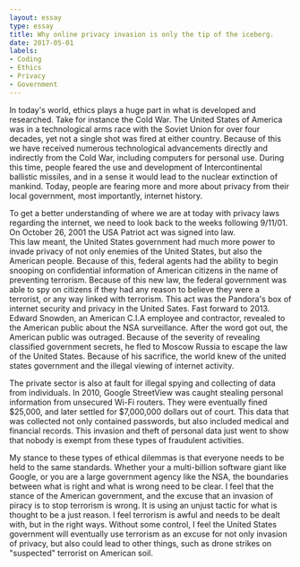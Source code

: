 ```yaml
---
layout: essay
type: essay
title: Why online privacy invasion is only the tip of the iceberg.
date: 2017-05-01
labels:
- Coding
- Ethics
- Privacy
- Government
---
```



In today's world, ethics plays a huge part in what is developed and researched.  Take for
instance the Cold War.  The United States of America was in a technological arms race with
the Soviet Union for over four decades, yet not a single shot was fired at either country.  Because
of this we have received numerous technological advancements directly and indirectly from the Cold War, including computers for personal use.  During this time, people feared the use and development of Intercontinental ballistic missiles, and in a sense it would lead to the nuclear extinction of mankind.  Today, people are fearing more and more about privacy from their local government, most importantly,
internet history.


To get a better understanding of where we are at today with privacy laws regarding the internet, we need to
look back to the weeks following 9/11/01.  On October 26, 2001 the USA Patriot act was signed into law.  
This law meant, the United States government had much more power to invade privacy of not only enemies of
the United States, but also the American people.  Because of this, federal agents had the ability to begin
snooping on confidential information of American citizens in the name of preventing terrorism.  Because of this new law, the federal government was able to spy on citizens if they had any reason to believe they were a terrorist, or any way linked with terrorism.  This act was the Pandora's box of internet security and privacy in the United Sates.  Fast forward to 2013.  Edward Snowden, an American C.I.A employee and contractor, revealed to the American public about the NSA surveillance.  After the word got out, the American public was outraged.  Because of the severity  of revealing classified government secrets, he fled to Moscow Russia to escape the law of the United States. Because of his sacrifice, the world knew of the united states government and the illegal viewing of internet activity.


The private sector is also at fault for illegal spying and collecting of data from individuals.  In 2010,
Google StreetView was caught stealing personal information from unsecured Wi-Fi routers.  They were eventually fined $25,000, and later settled for $7,000,000 dollars out of court.  This data that was collected not only contained passwords, but also included medical and financial records.  This invasion and theft of personal data just went to show that nobody is exempt from these types of fraudulent activities.


My stance to these types of ethical dilemmas is that everyone needs to be held to the same standards.  Whether your a multi-billion software giant like Google, or you are a large government agency like the NSA, the boundaries between what is right and what is wrong need to be clear.  I feel that the stance of the American government, and the excuse that an invasion of piracy is to stop terrorism is wrong.  It is using an unjust tactic for what is thought to be a just reason.  I feel terrorism is awful and needs to be dealt with, but in the right ways.  Without some control, I feel the United States government will eventually use terrorism as an excuse for not only invasion of privacy, but also could lead to other things, such as drone strikes on "suspected" terrorist on American soil.
